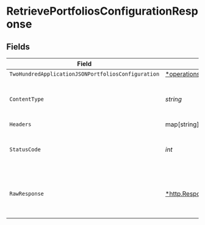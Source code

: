 # RetrievePortfoliosConfigurationResponse


## Fields

| Field                                                                                                                                                   | Type                                                                                                                                                    | Required                                                                                                                                                | Description                                                                                                                                             |
| ------------------------------------------------------------------------------------------------------------------------------------------------------- | ------------------------------------------------------------------------------------------------------------------------------------------------------- | ------------------------------------------------------------------------------------------------------------------------------------------------------- | ------------------------------------------------------------------------------------------------------------------------------------------------------- |
| `TwoHundredApplicationJSONPortfoliosConfiguration`                                                                                                      | [*operations.RetrievePortfoliosConfigurationPortfoliosConfiguration](../../models/operations/retrieveportfoliosconfigurationportfoliosconfiguration.md) | :heavy_minus_sign:                                                                                                                                      | Portfolios                                                                                                                                              |
| `ContentType`                                                                                                                                           | *string*                                                                                                                                                | :heavy_check_mark:                                                                                                                                      | HTTP response content type for this operation                                                                                                           |
| `Headers`                                                                                                                                               | map[string][]*string*                                                                                                                                   | :heavy_minus_sign:                                                                                                                                      | N/A                                                                                                                                                     |
| `StatusCode`                                                                                                                                            | *int*                                                                                                                                                   | :heavy_check_mark:                                                                                                                                      | HTTP response status code for this operation                                                                                                            |
| `RawResponse`                                                                                                                                           | [*http.Response](https://pkg.go.dev/net/http#Response)                                                                                                  | :heavy_minus_sign:                                                                                                                                      | Raw HTTP response; suitable for custom response parsing                                                                                                 |